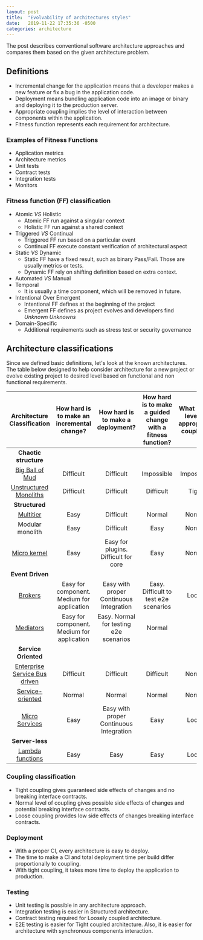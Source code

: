 ```yaml
---
layout: post
title:  "Evolvability of architectures styles"
date:   2019-11-22 17:35:36 -0500
categories: architecture
---
```


The post describes conventional software architecture approaches and compares them based on the given architecture problem.

## Definitions

* Incremental change for the application means that a developer makes a new feature or fix a bug in the application code.
* Deployment means bundling application code into an image or binary and deploying it to the production server.
* Appropriate coupling implies the level of interaction between components within the application.
* Fitness function represents each requirement for architecture.

### Examples of Fitness Functions

* Application metrics
* Architecture metrics
* Unit tests
* Contract tests
* Integration tests
* Monitors

### Fitness function (FF) classification

* Atomic *VS* Holistic
    - Atomic FF run against a singular context
    - Holistic FF run against a shared context
* Triggered *VS* Continual
    - Triggered FF run based on a particular event
    - Continual FF execute constant verification of architectural aspect
* Static *VS* Dynamic
    - Static FF have a fixed result, such as binary Pass/Fail. Those are usually metrics or tests.
    - Dynamic FF rely on shifting definition based on extra context.
* Automated *VS* Manual
* Temporal
    - It is usually a time component, which will be removed in future.
* Intentional Over Emergent
    - Intentional FF defines at the beginning of the project
    - Emergent FF defines as project evolves and developers find *Unknown Unknowns*
* Domain-Specific
    - Additional requirements such as stress test or security governance

## Architecture classifications

Since we defined basic definitions, let's look at the known architectures.
The table below designed to help consider architecture for a new project or evolve existing project to desired level based on functional and non functional requirements.

| Architecture Classification | How hard is to make an incremental change? | How hard is to make a deployment? | How hard is to make a guided change with a fitness function? | What is the level of appropriate coupling? |
| :------------: | :----------------------------------------: | :-------------------------------: | :----------------------------------------------------------: | :----------------------------------------: |
| **Chaotic structure** |
| [Big Ball of Mud](https://en.wikipedia.org/wiki/Big_ball_of_mud) | Difficult | Difficult | Impossible | Impossible |
| [Unstructured Monoliths](https://en.wikipedia.org/wiki/Monolithic_application) | Difficult | Difficult | Difficult | Tight |
| **Structured** |
| [Multitier](https://en.wikipedia.org/wiki/Multitier_architecture) | Easy | Difficult | Normal | Normal |
| Modular monolith | Easy | Difficult | Easy | Normal |
| [Micro kernel](https://en.wikipedia.org/wiki/Monolithic_kernel) | Easy | Easy for plugins. Difficult for core | Easy | Normal |
| **Event Driven** |				
| [Brokers](https://en.wikipedia.org/wiki/Broker_pattern) | Easy for component. Medium for application | Easy with proper Continuous Integration | Easy. Difficult to test e2e scenarios | Loose |
| [Mediators](https://en.wikipedia.org/wiki/Mediator_pattern)	| Easy for component. Medium for application | Easy. Normal for testing e2e scenarios | Normal |
| **Service Oriented** | 					
| [Enterprise Service Bus driven](https://en.wikipedia.org/wiki/Enterprise_service_bus) | Difficult | Difficult | Difficult| Normal |
| [Service-oriented](https://en.wikipedia.org/wiki/Service-oriented_architecture)	| Normal | Normal | Normal | Normal |
| [Micro Services](https://en.wikipedia.org/wiki/Microservices) | Easy | Easy with proper Continuous Integration | Easy | Loose |
| **Server-less**					
| [Lambda functions](https://en.wikipedia.org/wiki/Lambda_architecture) | Easy | Easy | Easy | Loose |

### Coupling classification

* Tight coupling gives guaranteed side effects of changes and no breaking interface contracts.
* Normal level of coupling gives possible side effects of changes and potential breaking interface contracts.
* Loose coupling provides low side effects of changes breaking interface contracts.

### Deployment

* With a proper CI, every architecture is easy to deploy.
* The time to make a CI and total deployment time per build differ proportionally to coupling.
* With tight coupling, it takes more time to deploy the application to production.

### Testing

* Unit testing is possible in any architecture approach.
* Integration testing is easier in Structured architecture.
* Contract testing required for Loosely coupled architecture.
* E2E testing is easier for Tight coupled architecture. Also, it is easier for architecture with synchronous components interaction.

